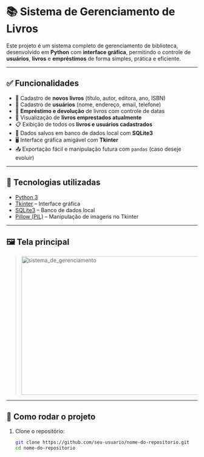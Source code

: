 # 📚 Sistema de Gerenciamento de Livros

Este projeto é um sistema completo de gerenciamento de biblioteca, desenvolvido em **Python** com **interface gráfica**, permitindo o controle de **usuários**, **livros** e **empréstimos** de forma simples, prática e eficiente.

---

## ✅ Funcionalidades

- 📘 Cadastro de **novos livros** (título, autor, editora, ano, ISBN)
- 👤 Cadastro de **usuários** (nome, endereço, email, telefone)
- 🔄 **Empréstimo e devolução** de livros com controle de datas
- 👀 Visualização de **livros emprestados atualmente**
- 📋 Exibição de todos os **livros e usuários cadastrados**
- 💾 Dados salvos em banco de dados local com **SQLite3**
- 🖥 Interface gráfica amigável com **Tkinter**
- 📤 Exportação fácil e manipulação futura com `pandas` (caso deseje evoluir)

---

## 🧰 Tecnologias utilizadas

- [Python 3](https://www.python.org/)
- [Tkinter](https://docs.python.org/3/library/tkinter.html) – Interface gráfica
- [SQLite3](https://www.sqlite.org/index.html) – Banco de dados local
- [Pillow (PIL)](https://python-pillow.org/) – Manipulação de imagens no Tkinter

---

## 🖼️ Tela principal

> <img width="770" height="365" alt="sistema_de_gerenciamento" src="https://github.com/user-attachments/assets/5f290078-e083-4b80-8d74-4c8394572f05" />


---

## 🚀 Como rodar o projeto

1. Clone o repositório:
   ```bash
   git clone https://github.com/seu-usuario/nome-do-repositorio.git
   cd nome-do-repositorio
